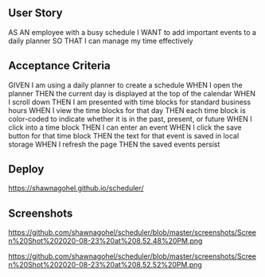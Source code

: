 ## User Story
AS AN employee with a busy schedule
I WANT to add important events to a daily planner
SO THAT I can manage my time effectively

## Acceptance Criteria

GIVEN I am using a daily planner to create a schedule
WHEN I open the planner
THEN the current day is displayed at the top of the calendar
WHEN I scroll down
THEN I am presented with time blocks for standard business hours
WHEN I view the time blocks for that day
THEN each time block is color-coded to indicate whether it is in the past, present, or future
WHEN I click into a time block
THEN I can enter an event
WHEN I click the save button for that time block
THEN the text for that event is saved in local storage
WHEN I refresh the page
THEN the saved events persist

## Deploy
https://shawnagohel.github.io/scheduler/

## Screenshots

https://github.com/shawnagohel/scheduler/blob/master/screenshots/Screen%20Shot%202020-08-23%20at%208.52.48%20PM.png

https://github.com/shawnagohel/scheduler/blob/master/screenshots/Screen%20Shot%202020-08-23%20at%208.52.52%20PM.png



